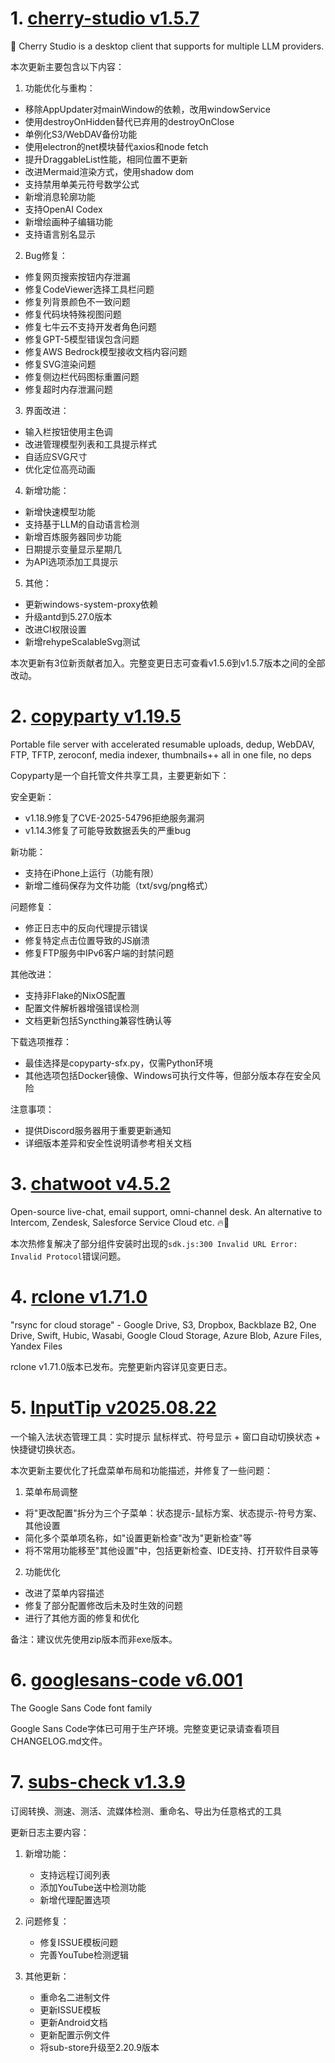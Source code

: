 
# 1. [cherry-studio v1.5.7](https://github.com/CherryHQ/cherry-studio/releases/tag/v1.5.7)  
🍒 Cherry Studio is a desktop client that supports for multiple LLM providers.

本次更新主要包含以下内容：

1. 功能优化与重构：
- 移除AppUpdater对mainWindow的依赖，改用windowService
- 使用destroyOnHidden替代已弃用的destroyOnClose
- 单例化S3/WebDAV备份功能
- 使用electron的net模块替代axios和node fetch
- 提升DraggableList性能，相同位置不更新
- 改进Mermaid渲染方式，使用shadow dom
- 支持禁用单美元符号数学公式
- 新增消息轮廓功能
- 支持OpenAI Codex
- 新增绘画种子编辑功能
- 支持语言别名显示

2. Bug修复：
- 修复网页搜索按钮内存泄漏
- 修复CodeViewer选择工具栏问题
- 修复列背景颜色不一致问题
- 修复代码块特殊视图问题
- 修复七牛云不支持开发者角色问题
- 修复GPT-5模型错误包含问题
- 修复AWS Bedrock模型接收文档内容问题
- 修复SVG渲染问题
- 修复侧边栏代码图标重置问题
- 修复超时内存泄漏问题

3. 界面改进：
- 输入栏按钮使用主色调
- 改进管理模型列表和工具提示样式
- 自适应SVG尺寸
- 优化定位高亮动画

4. 新增功能：
- 新增快速模型功能
- 支持基于LLM的自动语言检测
- 新增百炼服务器同步功能
- 日期提示变量显示星期几
- 为API选项添加工具提示

5. 其他：
- 更新windows-system-proxy依赖
- 升级antd到5.27.0版本
- 改进CI权限设置
- 新增rehypeScalableSvg测试

本次更新有3位新贡献者加入。完整变更日志可查看v1.5.6到v1.5.7版本之间的全部改动。

# 2. [copyparty v1.19.5](https://github.com/9001/copyparty/releases/tag/v1.19.5)  
Portable file server with accelerated resumable uploads, dedup, WebDAV, FTP, TFTP, zeroconf, media indexer, thumbnails++ all in one file, no deps

Copyparty是一个自托管文件共享工具，主要更新如下：

安全更新：
- v1.18.9修复了CVE-2025-54796拒绝服务漏洞
- v1.14.3修复了可能导致数据丢失的严重bug

新功能：
- 支持在iPhone上运行（功能有限）
- 新增二维码保存为文件功能（txt/svg/png格式）

问题修复：
- 修正日志中的反向代理提示错误
- 修复特定点击位置导致的JS崩溃
- 修复FTP服务中IPv6客户端的封禁问题

其他改进：
- 支持非Flake的NixOS配置
- 配置文件解析器增强错误检测
- 文档更新包括Syncthing兼容性确认等

下载选项推荐：
- 最佳选择是copyparty-sfx.py，仅需Python环境
- 其他选项包括Docker镜像、Windows可执行文件等，但部分版本存在安全风险

注意事项：
- 提供Discord服务器用于重要更新通知
- 详细版本差异和安全性说明请参考相关文档

# 3. [chatwoot v4.5.2](https://github.com/chatwoot/chatwoot/releases/tag/v4.5.2)  
Open-source live-chat, email support, omni-channel desk. An alternative to Intercom, Zendesk, Salesforce Service Cloud etc. 🔥💬

本次热修复解决了部分组件安装时出现的`sdk.js:300 Invalid URL Error: Invalid Protocol`错误问题。

# 4. [rclone v1.71.0](https://github.com/rclone/rclone/releases/tag/v1.71.0)  
"rsync for cloud storage" - Google Drive, S3, Dropbox, Backblaze B2, One Drive, Swift, Hubic, Wasabi, Google Cloud Storage, Azure Blob, Azure Files, Yandex Files

rclone v1.71.0版本已发布。完整更新内容详见变更日志。

# 5. [InputTip v2025.08.22](https://github.com/abgox/InputTip/releases/tag/v2025.08.22)  
一个输入法状态管理工具：实时提示 鼠标样式、符号显示 + 窗口自动切换状态 + 快捷键切换状态。

本次更新主要优化了托盘菜单布局和功能描述，并修复了一些问题：

1. 菜单布局调整
- 将"更改配置"拆分为三个子菜单：状态提示-鼠标方案、状态提示-符号方案、其他设置
- 简化多个菜单项名称，如"设置更新检查"改为"更新检查"等
- 将不常用功能移至"其他设置"中，包括更新检查、IDE支持、打开软件目录等

2. 功能优化
- 改进了菜单内容描述
- 修复了部分配置修改后未及时生效的问题
- 进行了其他方面的修复和优化

备注：建议优先使用zip版本而非exe版本。

# 6. [googlesans-code v6.001](https://github.com/googlefonts/googlesans-code/releases/tag/v6.001)  
The Google Sans Code font family

Google Sans Code字体已可用于生产环境。完整变更记录请查看项目CHANGELOG.md文件。

# 7. [subs-check v1.3.9](https://github.com/beck-8/subs-check/releases/tag/v1.3.9)  
订阅转换、测速、测活、流媒体检测、重命名、导出为任意格式的工具

更新日志主要内容：
1. 新增功能：
   - 支持远程订阅列表
   - 添加YouTube送中检测功能
   - 新增代理配置选项

2. 问题修复：
   - 修复ISSUE模板问题
   - 完善YouTube检测逻辑

3. 其他更新：
   - 重命名二进制文件
   - 更新ISSUE模板
   - 更新Android文档
   - 更新配置示例文件
   - 将sub-store升级至2.20.9版本

